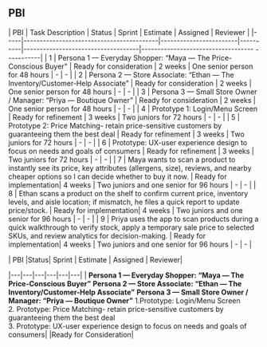 ## PBI
| PBI | Task Description                        | Status                 | Sprint   | Estimate                           | Assigned                          | Reviewer |
|-----|------------------------------------------|------------------------|----------|------------------------------------|----------------------------------- -----------|
| 1   | Persona 1 — Everyday Shopper: “Maya — The Price-Conscious Buyer"             | Ready for consideration | 2 weeks  | One senior person for 48 hours     | -                                 | -         |
| 2   | Persona 2 — Store Associate: “Ethan — The Inventory/Customer-Help Associate”     | Ready for consideration | 2 weeks  | One senior person for 48 hours     | -                                 | -         |
| 3   | Persona 3 — Small Store Owner / Manager: “Priya — Boutique Owner”    | Ready for consideration | 2 weeks  | One senior person for 48 hours     | -                                 | -         |
| 4   | Prototype 1: Login/Menu Screen                        | Ready for refinement    | 3 weeks  | Two juniors for 72 hours           | -                                 | -         |
| 5   | Prototype 2: Price Matching-  retain price-sensitive customers by guaranteeing them the best deal                             | Ready for refinement    | 3 weeks  | Two juniors for 72 hours           | -                                 | -         |
| 6   | Prototype: UX-user experience design to focus on needs and goals of consumers                              | Ready for refinement    | 3 weeks  | Two juniors for 72 hours           | -                                 | -         |
| 7   | Maya wants to scan a product to instantly see its price, key attributes (allergens, size), reviews, and nearby cheaper options so I can decide whether to buy it now.                      | Ready for implementation| 4 weeks  | Two juniors and one senior for 96 hours | -                             | -         |
| 8   | Ethan scans a product on the shelf to confirm current price, inventory levels, and aisle location; if mismatch, he files a quick report to update price/stock.                              | Ready for implementation| 4 weeks  | Two juniors and one senior for 96 hours | -                             | -         |
| 9   | Priya uses the app to scan products during a quick walkthrough to verify stock, apply a temporary sale price to selected SKUs, and review analytics for decision-making.                              | Ready for implementation| 4 weeks  | Two juniors and one senior for 96 hours | -                             | -         |

| PBI |Status| Sprint | Estimate | Assigned | Reviewer|

|---|---|---|---|---|---|
| **Persona 1 — Everyday Shopper: “Maya — The Price-Conscious Buyer”** **Persona 2 — Store Associate: “Ethan — The Inventory/Customer-Help Associate”** **Persona 3 — Small Store Owner / Manager: “Priya — Boutique Owner”** 1.Prototype: Login/Menu Screen <br> 2. Prototype: Price Matching-  retain price-sensitive customers by guaranteeing them the best deal <br> 3. Prototype: UX-user experience design to focus on needs and goals of consumers| 
|Ready for Consideration|